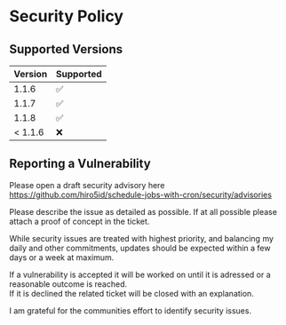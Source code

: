 # Security Policy

## Supported Versions

| Version | Supported          |
| ------- | ------------------ |
| 1.1.6   | :white_check_mark: |
| 1.1.7   | :white_check_mark: |
| 1.1.8   | :white_check_mark: |
| < 1.1.6 | :x:                |

## Reporting a Vulnerability

Please open a draft security advisory here https://github.com/hiro5id/schedule-jobs-with-cron/security/advisories

Please describe the issue as detailed as possible. If at all possible please attach a proof of concept in the ticket.

While security issues are treated with highest priority, and balancing my daily and other commitments, updates should be expected within a few days or a week at maximum.

If a vulnerability is accepted it will be worked on until it is adressed or a reasonable outcome is reached.  
If it is declined the related ticket will be closed with an explanation.

I am grateful for the communities effort to identify security issues.
